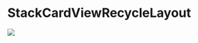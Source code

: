 # StackCardViewRecycleLayout
![](https://github.com/snowDreams/StackCardViewRecycleLayout/raw/master/StackCardViewRecycleLayout/动画效果2.gif)
